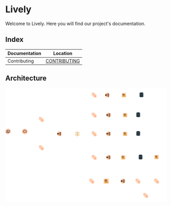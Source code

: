 # Lively

Welcome to Lively. Here you will find our project's documentation.

## Index

| Documentation | Location                               |
| ------------- | ---------------------------------------|
| Contributing  | [CONTRIBUTING](./Docs/CONTRIBUTING.md) |

## Architecture

<p style="text-align: center"><img src="./Assets/LivelyArchitecture.svg" alt="Architecture" /></p>